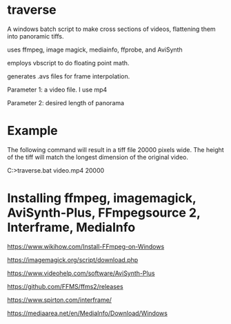 # traverse
A windows batch script to make cross sections of videos, flattening them into panoramic tiffs.

uses ffmpeg, image magick, mediainfo, ffprobe, and AviSynth

employs vbscript to do floating point math.

generates .avs files for frame interpolation.

Parameter 1: a video file. I use mp4

Parameter 2: desired length of panorama

# Example
The following command will result in a tiff file 20000 pixels wide. The height of the tiff will match the longest dimension of the original video.

C:\>traverse.bat video.mp4 20000

# Installing ffmpeg, imagemagick, AviSynth-Plus, FFmpegsource 2, Interframe, MediaInfo

https://www.wikihow.com/Install-FFmpeg-on-Windows

https://imagemagick.org/script/download.php

https://www.videohelp.com/software/AviSynth-Plus

https://github.com/FFMS/ffms2/releases

https://www.spirton.com/interframe/

https://mediaarea.net/en/MediaInfo/Download/Windows
